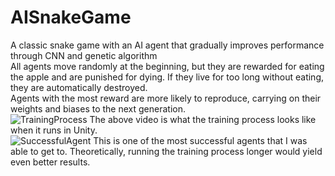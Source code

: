 # AISnakeGame
A classic snake game with an AI agent that gradually improves performance through CNN and genetic algorithm  
All agents move randomly at the beginning, but they are rewarded for eating the apple and are punished for dying. If they live for too long without eating, they are automatically destroyed.  
Agents with the most reward are more likely to reproduce, carrying on their weights and biases to the next generation.  
![TrainingProcess](https://github.com/Jaeyoung0209/AISnakeGame/assets/112497692/bb62af41-ec43-4f91-8ccd-258ddc3caa28)
The above video is what the training process looks like when it runs in Unity.  
![SuccessfulAgent](https://github.com/Jaeyoung0209/AISnakeGame/assets/112497692/5c3c768d-926e-4632-b859-567a0bd43a45)
This is one of the most successful agents that I was able to get to. Theoretically, running the training process longer would yield even better results.
